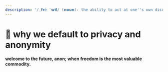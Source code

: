 ```yaml
---
description: '/ˌ𝗳𝗿ē ˈ𝘄𝗶𝗹/ (𝗻𝗼𝘂𝗻): the ability to act at one''s own discretion.'
---
```


# 🤍 why we default to privacy and anonymity







**welcome to the future, anon; when freedom is the most valuable commodity.**





